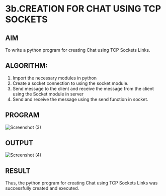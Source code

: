 # 3b.CREATION FOR CHAT USING TCP SOCKETS
## AIM
To write a python program for creating Chat using TCP Sockets Links.
## ALGORITHM:
1. Import the necessary modules in python
2. Create a socket connection to using the socket module.
3. Send message to the client and receive the message from the client using the Socket module in
 server
4. Send and receive the message using the send function in socket.
## PROGRAM
![Screenshot (3)](https://github.com/user-attachments/assets/9dc39d92-8129-4344-9cc5-43638ebea5d9)

## OUTPUT
![Screenshot (4)](https://github.com/user-attachments/assets/408ad0f6-e2fb-466c-870e-3cffcdc105b7)

## RESULT
Thus, the python program for creating Chat using TCP Sockets Links was successfully 
created and executed.

